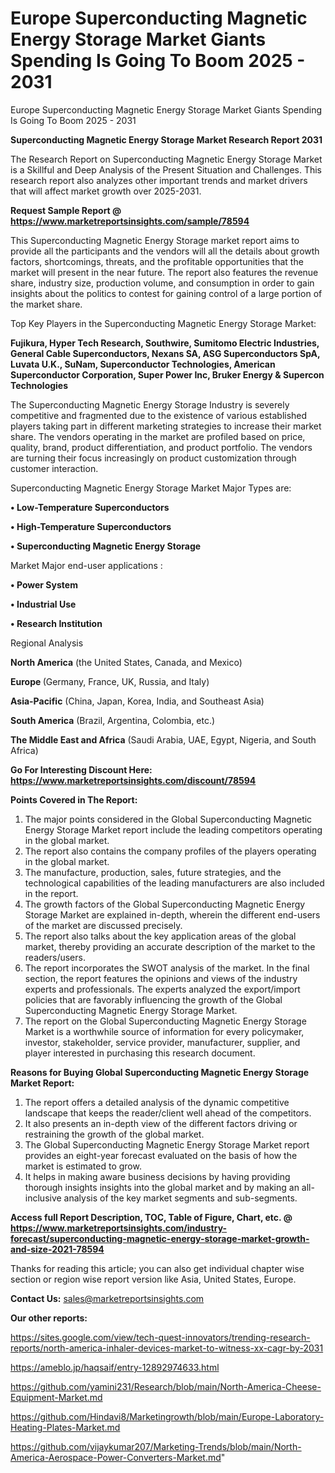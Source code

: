 # Europe Superconducting Magnetic Energy Storage Market Giants Spending Is Going To Boom 2025 - 2031
Europe Superconducting Magnetic Energy Storage Market Giants Spending Is Going To Boom 2025 - 2031

<strong>Superconducting Magnetic Energy Storage Market Research Report 2031</strong>

The Research Report on Superconducting Magnetic Energy Storage Market is a Skillful and Deep Analysis of the Present Situation and Challenges. This research report also analyzes other important trends and market drivers that will affect market growth over 2025-2031.

<strong>Request Sample Report @ <a href=https://www.marketreportsinsights.com/sample/78594>https://www.marketreportsinsights.com/sample/78594</a></strong>

This Superconducting Magnetic Energy Storage market report aims to provide all the participants and the vendors will all the details about growth factors, shortcomings, threats, and the profitable opportunities that the market will present in the near future. The report also features the revenue share, industry size, production volume, and consumption in order to gain insights about the politics to contest for gaining control of a large portion of the market share.

Top Key Players in the Superconducting Magnetic Energy Storage Market:

<strong>Fujikura, Hyper Tech Research, Southwire, Sumitomo Electric Industries, General Cable Superconductors, Nexans SA, ASG Superconductors SpA, Luvata U.K., SuNam, Superconductor Technologies, American Superconductor Corporation, Super Power Inc, Bruker Energy & Supercon Technologies</strong>

The Superconducting Magnetic Energy Storage Industry is severely competitive and fragmented due to the existence of various established players taking part in different marketing strategies to increase their market share. The vendors operating in the market are profiled based on price, quality, brand, product differentiation, and product portfolio. The vendors are turning their focus increasingly on product customization through customer interaction.

Superconducting Magnetic Energy Storage Market Major Types are:

<strong>• Low-Temperature Superconductors

• High-Temperature Superconductors

• Superconducting Magnetic Energy Storage</strong>

Market Major end-user applications :

<strong>• Power System

• Industrial Use

• Research Institution</strong>

Regional Analysis

</u><strong><b>North America</b></strong> (the United States, Canada, and Mexico)

<strong><b>Europe </b></strong>(Germany, France, UK, Russia, and Italy)

<strong><b>Asia-Pacific</b></strong> (China, Japan, Korea, India, and Southeast Asia)

<strong><b>South America</b></strong> (Brazil, Argentina, Colombia, etc.)

<strong><b>The Middle East and Africa</b></strong> (Saudi Arabia, UAE, Egypt, Nigeria, and South Africa)

<strong>Go For Interesting Discount Here: <a href=https://www.marketreportsinsights.com/discount/78594>https://www.marketreportsinsights.com/discount/78594</a></strong>

<strong>Points Covered in The Report:</strong>
<ol>
  <li>The major points considered in the Global Superconducting Magnetic Energy Storage Market report include the leading competitors operating in the global market.</li>
  <li>The report also contains the company profiles of the players operating in the global market.</li>
  <li>The manufacture, production, sales, future strategies, and the technological capabilities of the leading manufacturers are also included in the report.</li>
  <li>The growth factors of the Global Superconducting Magnetic Energy Storage Market are explained in-depth, wherein the different end-users of the market are discussed precisely.</li>
  <li>The report also talks about the key application areas of the global market, thereby providing an accurate description of the market to the readers/users.</li>
  <li>The report incorporates the SWOT analysis of the market. In the final section, the report features the opinions and views of the industry experts and professionals. The experts analyzed the export/import policies that are favorably influencing the growth of the Global Superconducting Magnetic Energy Storage Market.</li>
  <li>The report on the Global Superconducting Magnetic Energy Storage Market is a worthwhile source of information for every policymaker, investor, stakeholder, service provider, manufacturer, supplier, and player interested in purchasing this research document.</li>
</ol>
<strong>Reasons for Buying Global Superconducting Magnetic Energy Storage Market Report:</strong>

<ol>
  <li>The report offers a detailed analysis of the dynamic competitive landscape that keeps the reader/client well ahead of the competitors.</li>
  <li>It also presents an in-depth view of the different factors driving or restraining the growth of the global market.</li>
  <li>The Global Superconducting Magnetic Energy Storage Market report provides an eight-year forecast evaluated on the basis of how the market is estimated to grow.</li>
  <li>It helps in making aware business decisions by having providing thorough insights insights into the global market and by making an all-inclusive analysis of the key market segments and sub-segments.</li>
</ol>
<strong>Access full Report Description, TOC, Table of Figure, Chart, etc. @ <a href=https://www.marketreportsinsights.com/industry-forecast/superconducting-magnetic-energy-storage-market-growth-and-size-2021-78594>https://www.marketreportsinsights.com/industry-forecast/superconducting-magnetic-energy-storage-market-growth-and-size-2021-78594</a></strong>


Thanks for reading this article; you can also get individual chapter wise section or region wise report version like Asia, United States, Europe.

<strong>Contact Us:</strong>
sales@marketreportsinsights.com

<strong>Our other reports:</strong>

<a href=https://sites.google.com/view/tech-quest-innovators/trending-research-reports/north-america-inhaler-devices-market-to-witness-xx-cagr-by-2031>https://sites.google.com/view/tech-quest-innovators/trending-research-reports/north-america-inhaler-devices-market-to-witness-xx-cagr-by-2031</a>

<a href=https://ameblo.jp/haqsaif/entry-12892974633.html>https://ameblo.jp/haqsaif/entry-12892974633.html</a>

<a href=https://github.com/yamini231/Research/blob/main/North-America-Cheese-Equipment-Market.md>https://github.com/yamini231/Research/blob/main/North-America-Cheese-Equipment-Market.md</a>

<a href=https://github.com/Hindavi8/Marketingrowth/blob/main/Europe-Laboratory-Heating-Plates-Market.md>https://github.com/Hindavi8/Marketingrowth/blob/main/Europe-Laboratory-Heating-Plates-Market.md</a>

<a href=https://github.com/vijaykumar207/Marketing-Trends/blob/main/North-America-Aerospace-Power-Converters-Market.md>https://github.com/vijaykumar207/Marketing-Trends/blob/main/North-America-Aerospace-Power-Converters-Market.md</a>"
